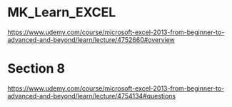 # MK_Learn_EXCEL

https://www.udemy.com/course/microsoft-excel-2013-from-beginner-to-advanced-and-beyond/learn/lecture/4752660#overview

# Section 8
https://www.udemy.com/course/microsoft-excel-2013-from-beginner-to-advanced-and-beyond/learn/lecture/4754134#questions
